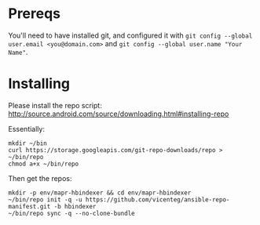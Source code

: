 Prereqs
====

You'll need to have installed git, and configured it with `git config --global user.email <you@domain.com>` and `git config --global user.name "Your Name"`.


Installing
====

Please install the repo script: http://source.android.com/source/downloading.html#installing-repo

Essentially:

```
mkdir ~/bin
curl https://storage.googleapis.com/git-repo-downloads/repo > ~/bin/repo
chmod a+x ~/bin/repo
```

Then get the repos:

```
mkdir -p env/mapr-hbindexer && cd env/mapr-hbindexer
~/bin/repo init -q -u https://github.com/vicenteg/ansible-repo-manifest.git -b hbindexer
~/bin/repo sync -q --no-clone-bundle
```
